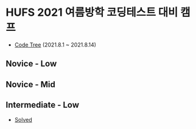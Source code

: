 # HUFS 2021 여름방학 코딩테스트 대비 캠프
- [Code Tree](https://www.codetree.ai/) (2021.8.1 ~ 2021.8.14)

## Novice - Low

## Novice - Mid

## Intermediate - Low
- [Solved](./intermediate-low)
